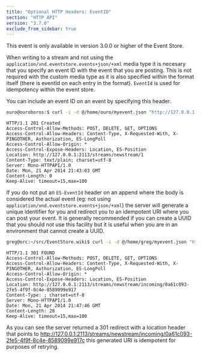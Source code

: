 ```yaml
---
title: "Optional HTTP Headers: EventID"
section: "HTTP API"
version: "3.7.0"
exclude_from_sidebar: true
---
```


<span class="note">
This event is only available in version 3.0.0 or higher of the Event Store.
</span>

When writing to a stream and not using the `application/vnd.eventstore.events+json/+xml` media type it is necesary that you specify an event ID with the event that you are posting. This is not required with the custom media type as it is also specified within the format itself (there is eventId on each entry in the format). `EventId` is used for idempotency within the event store.

You can include an event ID on an event by specifying this header.

```bash
ouro@ouroboros:$ curl -i -d @/home/ouro/myevent.json "http://127.0.0.1:2113/streams/newstream" -H "Content-Type:application/json" -H "ES-EventType: SomeEvent" -H "ES-EventId: C322E299-CB73-4B47-97C5-5054F920746E"
```

```http
HTTP/1.1 201 Created
Access-Control-Allow-Methods: POST, DELETE, GET, OPTIONS
Access-Control-Allow-Headers: Content-Type, X-Requested-With, X-PINGOTHER, Authorization, ES-LongPoll
Access-Control-Allow-Origin: *
Access-Control-Expose-Headers: Location, ES-Position
Location: http://127.0.0.1:2113/streams/newstream/1
Content-Type: text/plain; charset=utf-8
Server: Mono-HTTPAPI/1.0
Date: Mon, 21 Apr 2014 21:43:03 GMT
Content-Length: 0
Keep-Alive: timeout=15,max=100
```

If you do not put an `ES-EventId` header on an append where the body is considered the actual event (eg: not using `application/vnd.eventstore.events+json/+xml`) the server will generate a unique identifier for you and redirect you to an idempotent URI where you can post your event. It is generally recommended if you can create a UUID that you should not use this facility but it is useful when you are in an environment that cannot create a UUID.

```bash
greg@orc:~/src/EventStore.wiki$ curl -i -d @/home/greg/myevent.json "http://127.0.0.1:2113/streams/newstream" -H "Content-Type:application/json" -H "ES-EventType: SomeEvent"
```

```http
HTTP/1.1 301 FOUND
Access-Control-Allow-Methods: POST, DELETE, GET, OPTIONS
Access-Control-Allow-Headers: Content-Type, X-Requested-With, X-PINGOTHER, Authorization, ES-LongPoll
Access-Control-Allow-Origin: *
Access-Control-Expose-Headers: Location, ES-Position
Location: http://127.0.0.1:2113/streams/newstream/incoming/0a61c093-2fe5-4f9f-8c4e-8589099e917
Content-Type: ; charset=utf-8
Server: Mono-HTTPAPI/1.0
Date: Mon, 21 Apr 2014 21:47:46 GMT
Content-Length: 28
Keep-Alive: timeout=15,max=100
```

As you can see the server returned a 301 redirect with a location header that points to http://127.0.0.1:2113/streams/newstream/incoming/0a61c093-2fe5-4f9f-8c4e-8589099e917c this generated URI is idempotent for purposes of retrying.